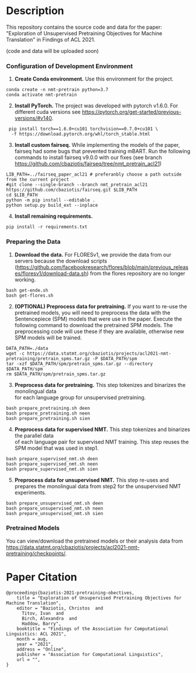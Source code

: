 # Description

This repository contains the source code and data for the paper: "Exploration of Unsupervised Pretraining Objectives for
Machine Translation" in Findings of ACL 2021.

(code and data will be uploaded soon)

### Configuration of Development Environment

1. __Create Conda environment.__
   Use this environment for the project.

```shell
conda create -n nmt-pretrain python=3.7
conda activate nmt-pretrain

```

2. __Install PyTorch.__
   The project was developed with pytorch v1.6.0.
   For different cuda versions see https://pytorch.org/get-started/previous-versions/#v140.

```shell
 pip install torch==1.6.0+cu101 torchvision==0.7.0+cu101 \
  -f https://download.pytorch.org/whl/torch_stable.html
```

3. __Install custom fairseq.__
   While implementing the models of the paper, fairseq had some bugs that prevented training mBART.
   Run the following commands to install fairseq v9.0.0 with our fixes (see
   branch https://github.com/cbaziotis/fairseq/tree/nmt_pretrain_acl21)

```shell
LIB_PATH=../fairseq_paper_acl21 # preferanbly choose a path outside from the current project
#git clone --single-branch --branch nmt_pretrain_acl21 https://github.com/cbaziotis/fairseq.git $LIB_PATH
cd $LIB_PATH
python -m pip install --editable .
python setup.py build_ext --inplace
```

4. __Install remaining requirements.__

```shell
pip install -r requirements.txt
```

### Preparing the Data

1. __Download the data.__
   For FLORESv1, we provide the data from our servers because the download scripts
   (https://github.com/facebookresearch/flores/blob/main/previous_releases/floresv1/download-data.sh)
   from the flores repository are no longer working.

```shell
bash get-ende.sh
bash get-flores.sh
```

2. __(OPTIONAL) Preprocess data for pretraining.__
   If you want to re-use the pretrained models,
   you will need to preprocess the data with the Sentencepiece (SPM) models
   that were use in the paper.
   Execute the following command to download the pretrained SPM models.
   The preprocessing code will use these if they are available,
   otherwise new SPM models will be trained.

```shell
DATA_PATH=./data
wget -c https://data.statmt.org/cbaziotis/projects/acl2021-nmt-pretraining/pretrain_spms.tar.gz -P $DATA_PATH/spm
tar -xzf $DATA_PATH/spm/pretrain_spms.tar.gz --directory $DATA_PATH/spm
rm $DATA_PATH/spm/pretrain_spms.tar.gz

```

3. __Preprocess data for pretraining.__
   This step tokenizes and binarizes the monolingual data  
   for each language group for unsupervised pretraining.

```shell
bash prepare_pretraining.sh deen
bash prepare_pretraining.sh neen
bash prepare_pretraining.sh sien
```

4. __Preprocess data for supervised NMT.__
   This step tokenizes and binarizes the parallel data  
   of each language pair for supervised NMT training.
   This step reuses the SPM model that was used in step1.

```shell
bash prepare_supervised_nmt.sh deen
bash prepare_supervised_nmt.sh neen
bash prepare_supervised_nmt.sh sien
```

5. __Preprocess data for unsupervised NMT.__
   This step re-uses and prepares the monolingual data from step2
   for the unsupervised NMT experiments.

```shell
bash prepare_unsupervised_nmt.sh deen
bash prepare_unsupervised_nmt.sh neen
bash prepare_unsupervised_nmt.sh sien
```

### Pretrained Models

You can view/download the pretrained models or their analysis data from https://data.statmt.org/cbaziotis/projects/acl2021-nmt-pretraining/checkpoints/.

# Paper Citation

```
@proceedings{baziotis-2021-pretraining-obectives,
    title = "Exploration of Unsupervised Pretraining Objectives for Machine Translation",
    editor = "Baziotis, Christos  and
      Titov, Ivan  and
      Birch, Alexandra  and
      Haddow, Barry",
    booktitle = "Findings of the Association for Computational Linguistics: ACL 2021",
    month = aug,
    year = "2021",
    address = "Online",
    publisher = "Association for Computational Linguistics",
    url = "",
}
```
